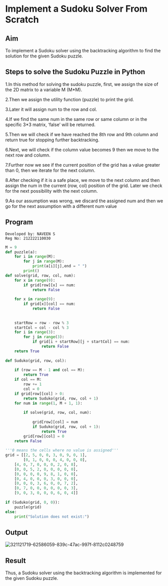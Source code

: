 # Implement a Sudoku Solver From Scratch
## Aim
To implement a Sudoku solver using the backtracking algorithm to find the solution for the given Sudoku puzzle.
## Steps to solve the Sudoku Puzzle in Python

  1.In this method for solving the sudoku puzzle, first, we assign the size of the 2D matrix to a variable M (M*M).
  
 2.Then we assign the utility function (puzzle) to print the grid.
 
 3.Later it will assign num to the row and col.
 
 4.If we find the same num in the same row or same column or in the specific 3*3 matrix, ‘false’ will be returned.
 
 5.Then we will check if we have reached the 8th row and 9th column and return true for stopping further backtracking.
 
 6.Next, we will check if the column value becomes 9 then we move to the next row and column.
 
 7.Further now we see if the current position of the grid has a value greater than 0, then we iterate for the next column.
 
 8.After checking if it is a safe place, we move to the next column and then assign the num in the current (row, col) position of the grid. Later we check for the next possibility with the next column.
 
 9.As our assumption was wrong, we discard the assigned num and then we go for the next assumption with a different num value

## Program
```
Developed by: NAVEEN S
Reg No: 212222110030
```
``` python 
M = 9
def puzzle(a):
    for i in range(M):
        for j in range(M):
            print(a[i][j],end = " ")
        print()
def solve(grid, row, col, num):
    for x in range(9):
        if grid[row][x] == num:
            return False
             
    for x in range(9):
        if grid[x][col] == num:
            return False
 
 
    startRow = row - row % 3
    startCol = col - col % 3
    for i in range(3):
        for j in range(3):
            if grid[i + startRow][j + startCol] == num:
                return False
    return True
 
def Suduko(grid, row, col):
 
    if (row == M - 1 and col == M):
        return True
    if col == M:
        row += 1
        col = 0
    if grid[row][col] > 0:
        return Suduko(grid, row, col + 1)
    for num in range(1, M + 1, 1): 
     
        if solve(grid, row, col, num):
         
            grid[row][col] = num
            if Suduko(grid, row, col + 1):
                return True
        grid[row][col] = 0
    return False
 
'''0 means the cells where no value is assigned'''
grid = [[2, 5, 0, 0, 3, 0, 9, 0, 1],
        [0, 1, 0, 0, 0, 4, 0, 0, 0],
    [4, 0, 7, 0, 0, 0, 2, 0, 8],
    [0, 0, 5, 2, 0, 0, 0, 0, 0],
    [0, 0, 0, 0, 9, 8, 1, 0, 0],
    [0, 4, 0, 0, 0, 3, 0, 0, 0],
    [0, 0, 0, 3, 6, 0, 0, 7, 2],
    [0, 7, 0, 0, 0, 0, 0, 0, 3],
    [9, 0, 3, 0, 0, 0, 6, 0, 4]]
 
if (Suduko(grid, 0, 0)):
    puzzle(grid)
else:
    print("Solution does not exist:")
```
## Output
![321121719-62586059-839c-47ac-997f-8112c0248759](https://github.com/Dhanudhanaraj/19AI405ProjExp/assets/119218812/3b54a866-22b4-40a5-bd4a-2dbf9b520ca0)

## Result
Thus, a Sudoku solver using the backtracking algorithm is implemented for the given Sudoku puzzle.

